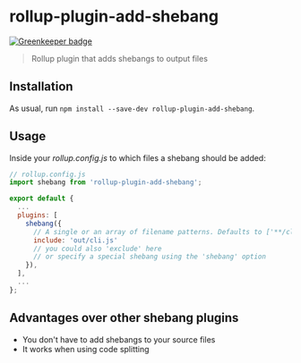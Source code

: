 # rollup-plugin-add-shebang

[![Greenkeeper badge](https://badges.greenkeeper.io/ls-age/rollup-plugin-add-shebang.svg)](https://greenkeeper.io/)

> Rollup plugin that adds shebangs to output files

## Installation

As usual, run `npm install --save-dev rollup-plugin-add-shebang`.

## Usage

Inside your *rollup.config.js* to which files a shebang should be added:

```javascript
// rollup.config.js
import shebang from 'rollup-plugin-add-shebang';

export default {
  ...
  plugins: [
    shebang({
      // A single or an array of filename patterns. Defaults to ['**/cli.js', '**/bin.js'].
      include: 'out/cli.js'
      // you could also 'exclude' here
      // or specify a special shebang using the 'shebang' option
    }),
  ],
  ...
};
```

## Advantages over other shebang plugins

- You don't have to add shebangs to your source files
- It works when using code splitting
